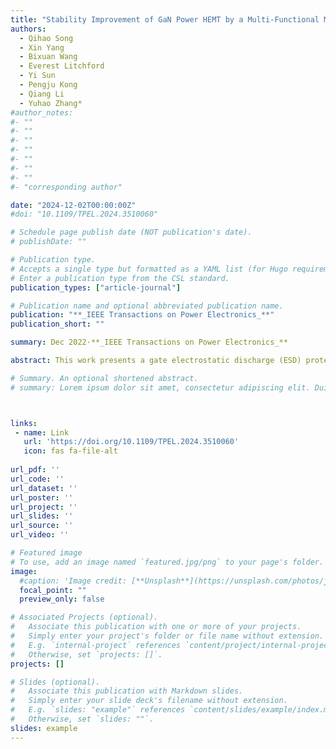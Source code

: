 ```yaml
---
title: "Stability Improvement of GaN Power HEMT by a Multi-Functional Monolithic Protection Circuit"
authors:
  - Qihao Song
  - Xin Yang
  - Bixuan Wang
  - Everest Litchford
  - Yi Sun
  - Pengju Kong
  - Qiang Li
  - Yuhao Zhang*
#author_notes:
#- ""
#- ""
#- ""
#- ""
#- ""
#- ""
#- ""
#- "corresponding author"

date: "2024-12-02T00:00:00Z"
#doi: "10.1109/TPEL.2024.3510060"

# Schedule page publish date (NOT publication's date).
# publishDate: ""

# Publication type.
# Accepts a single type but formatted as a YAML list (for Hugo requirements).
# Enter a publication type from the CSL standard.
publication_types: ["article-journal"]

# Publication name and optional abbreviated publication name.
publication: "**_IEEE Transactions on Power Electronics_**"
publication_short: ""

summary: Dec 2022·**_IEEE Transactions on Power Electronics_**

abstract: This work presents a gate electrostatic discharge (ESD) protection circuit monolithically integrated with the GaN power high-electron-mobility-transistor (HEMT). In addition to enhancing the gate robustness against the ESD event, this multifunctional circuit also improves the stability of on-resistance (RON) and threshold voltage (VTH) when power HEMT is under normal switching operations. Such improvement is enabled by clamping the HEMT's negative gate bias (VG) at the off state, which is a critical cause of the RON and VTH instabilities in power p-gate GaN HEMTs. A circuit setup is deployed for the in situ monitoring of the dynamic RON and its evolution from the first switching cycle to the steady state. Under the off-state stress with negative VG and high drain bias (VD), the GaN HEMT without ESD circuit shows a drastic dynamic RON increase in the first tens of switching cycles. Such a phenomenon is fully suppressed by the ESD protection circuit. In addition, the longer-term stability of RON and VTH is tested under the prolonged stresses of VG and VD, in which the device with an ESD circuit shows superior stability. Physics-based technology-aided computer design simulation unveils the critical physics accounting for such stability improvement. These results reveal a new pathway to address the p-gate GaN HEMTs' inherent instability while simultaneously boosting their gate robustness.

# Summary. An optional shortened abstract.
# summary: Lorem ipsum dolor sit amet, consectetur adipiscing elit. Duis posuere tellus ac convallis placerat. Proin tincidunt magna sed ex sollicitudin condimentum.



links:
 - name: Link
   url: 'https://doi.org/10.1109/TPEL.2024.3510060'
   icon: fas fa-file-alt
   
url_pdf: ''
url_code: ''
url_dataset: ''
url_poster: ''
url_project: ''
url_slides: ''
url_source: ''
url_video: ''

# Featured image
# To use, add an image named `featured.jpg/png` to your page's folder. 
image:
  #caption: 'Image credit: [**Unsplash**](https://unsplash.com/photos/jdD8gXaTZsc)'
  focal_point: ""
  preview_only: false

# Associated Projects (optional).
#   Associate this publication with one or more of your projects.
#   Simply enter your project's folder or file name without extension.
#   E.g. `internal-project` references `content/project/internal-project/index.md`.
#   Otherwise, set `projects: []`.
projects: []

# Slides (optional).
#   Associate this publication with Markdown slides.
#   Simply enter your slide deck's filename without extension.
#   E.g. `slides: "example"` references `content/slides/example/index.md`.
#   Otherwise, set `slides: ""`.
slides: example
---
```


